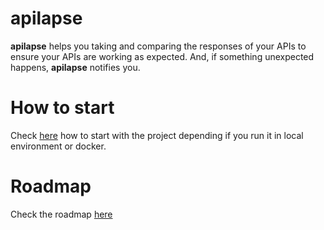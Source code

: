 # apilapse

**apilapse** helps you taking and comparing the responses of your APIs to ensure your APIs are working as expected. And, if something unexpected happens, **apilapse** notifies you.

# How to start

Check [here](how-to-start.md) how to start with the project depending if you run it in local environment or docker.

# Roadmap

Check the roadmap [here](roadmap.md)

